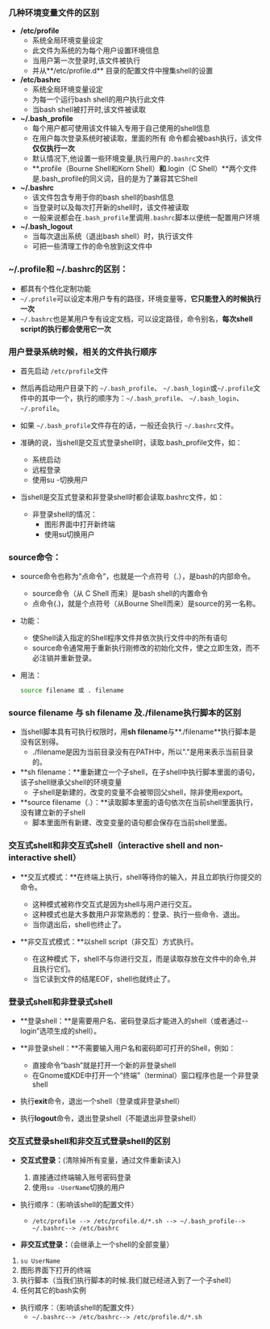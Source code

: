 ### 几种环境变量文件的区别

* **/etc/profile**
  * 系统全局环境变量设定
  * 此文件为系统的为每个用户设置环境信息
  * 当用户第一次登录时,该文件被执行
  * 并从**/etc/profile.d** 目录的配置文件中搜集shell的设置
* **/etc/bashrc** 
  * 系统全局环境变量设定
  * 为每一个运行bash shell的用户执行此文件
  * 当bash shell被打开时,该文件被读取
* **~/.bash_profile**
  * 每个用户都可使用该文件输入专用于自己使用的shell信息
  * 在用户每次登录系统时被读取，里面的所有 命令都会被bash执行，该文件**仅仅执行一次**
  * 默认情况下,他设置一些环境变量,执行用户的`.bashrc`文件
  * **.profile（Bourne Shell和Korn Shell）**和**.login（C Shell）**两个文件是.bash_profile的同义词，目的是为了兼容其它Shell
* **~/.bashrc**
  * 该文件包含专用于你的bash shell的bash信息
  * 当登录时以及每次打开新的shell时，该文件被读取
  * 一般来说都会在`.bash_profile`里调用`.bashrc`脚本以便统一配置用户环境
* **~/.bash_logout**
  * 当每次退出系统（退出bash shell）时，执行该文件
  * 可把一些清理工作的命令放到这文件中



### \~/.profile和 \~/.bashrc的区别：

* 都具有个性化定制功能
* `~/.profile`可以设定本用户专有的路径，环境变量等，**它只能登入的时候执行一次**
* `~/.bashrc`也是某用户专有设定文档，可以设定路径，命令别名，**每次shell script的执行都会使用它一次**



### 用户登录系统时候，相关的文件执行顺序

* 首先启动 `/etc/profile`文件

* 然后再启动用户目录下的 `~/.bash_profile`、 `~/.bash_login`或`~/.profile`文件中的其中一个，执行的顺序为：`~/.bash_profile`、 `~/.bash_login`、 `~/.profile`。

* 如果 `~/.bash_profile`文件存在的话，一般还会执行 `~/.bashrc`文件。


* 准确的说，当shell是交互式登录shell时，读取.bash_profile文件，如：
  * 系统启动
  * 远程登录
  * 使用su -切换用户

* 当shell是交互式登录和非登录shell时都会读取.bashrc文件，如：
  * 非登录shell的情况：
    * 图形界面中打开新终端
    * 使用su切换用户



### source命令：

* source命令也称为“点命令”，也就是一个点符号（.），是bash的内部命令。

  * source命令（从 C Shell 而来）是bash shell的内置命令
  * 点命令(.)，就是个点符号（从Bourne Shell而来）是source的另一名称。

* 功能：

  * 使Shell读入指定的Shell程序文件并依次执行文件中的所有语句
  * source命令通常用于重新执行刚修改的初始化文件，使之立即生效，而不必注销并重新登录。

* 用法：

  ```bash
  source filename 或 . filename
  ```


### source filename 与 sh filename 及./filename执行脚本的区别

* 当shell脚本具有可执行权限时，用**sh filename**与**./filename**执行脚本是没有区别得。
  * ./filename是因为当前目录没有在PATH中，所以"."是用来表示当前目录的。
* **sh filename：**重新建立一个子shell，在子shell中执行脚本里面的语句，该子shell继承父shell的环境变量
  * 子shell是新建的，改变的变量不会被带回父shell，除非使用export。
* **source filename（.）：**读取脚本里面的语句依次在当前shell里面执行，没有建立新的子shell
  * 脚本里面所有新建、改变变量的语句都会保存在当前shell里面。



### 交互式shell和非交互式shell（interactive shell and non-interactive shell）

* **交互式模式：**在终端上执行，shell等待你的输入，并且立即执行你提交的命令。
  * 这种模式被称作交互式是因为shell与用户进行交互。
  * 这种模式也是大多数用户非常熟悉的：登录、执行一些命令、退出。
  * 当你退出后，shell也终止了。

* **非交互式模式：**以shell script（非交互）方式执行。
  * 在这种模式 下，shell不与你进行交互，而是读取存放在文件中的命令,并且执行它们。
  * 当它读到文件的结尾EOF，shell也就终止了。



### 登录式shell和非登录式shell

* **登录shell：**是需要用户名、密码登录后才能进入的shell（或者通过--login”选项生成的shell）。
* **非登录shell：**不需要输入用户名和密码即可打开的Shell，例如：
  * 直接命令“bash”就是打开一个新的非登录shell
  * 在Gnome或KDE中打开一个“终端”（terminal）窗口程序也是一个非登录shell
* 执行**exit**命令，退出一个shell（登录或非登录shell）

* 执行**logout**命令，退出登录shell（不能退出非登录shell）



### 交互式登录shell和非交互式登录shell的区别

* **交互式登录：**(清除掉所有变量，通过文件重新读入)
  1. 直接通过终端输入账号密码登录
  2. 使用`su -UserName`切换的用户

* 执行顺序：（影响该shell的配置文件）
  * `/etc/profile --> /etc/profile.d/*.sh --> ~/.bash_profile--> ~/.bashrc--> /etc/bashrc`

*  **非交互式登录：**（会继承上一个shell的全部变量）
  1. `su UserName`
  2. 图形界面下打开的终端
  3. 执行脚本（当我们执行脚本的时候.我们就已经进入到了一个子shell）
  4. 任何其它的bash实例

* 执行顺序：（影响该shell的配置文件）
  * `~/.bashrc--> /etc/bashrc--> /etc/profile.d/*.sh`



